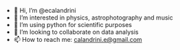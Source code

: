 - 👋 Hi, I’m @ecalandrini
- 👀 I’m interested in physics, astrophotography and music
- 🔬 I’m using python for scientific purposes
- 💞️ I’m looking to collaborate on data analysis
- 📫 How to reach me: calandrini.e@gmail.com

<!---
heugy89/heugy89 is a ✨ special ✨ repository because its `README.md` (this file) appears on your GitHub profile.
You can click the Preview link to take a look at your changes.
--->
